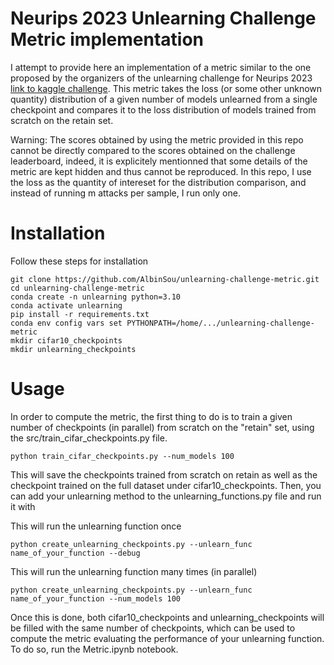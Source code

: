 # Neurips 2023 Unlearning Challenge Metric implementation

I attempt to provide here an implementation of a metric similar to the one proposed by the organizers of the unlearning challenge for Neurips 2023 [link to kaggle challenge](https://www.kaggle.com/competitions/neurips-2023-machine-unlearning/overview). This metric takes the loss (or some other unknown quantity) distribution of a given number of models unlearned from a single checkpoint and compares it to the loss distribution of models trained from scratch on the retain set.

Warning: The scores obtained by using the metric provided in this repo cannot be directly compared to the scores obtained on the challenge leaderboard, indeed, it is explicitely mentionned that some details of the metric are kept hidden and thus cannot be reproduced. In this repo, I use the loss as the quantity of intereset for the distribution comparison, and instead of running m attacks per sample, I run only one.

# Installation

Follow these steps for installation

```
git clone https://github.com/AlbinSou/unlearning-challenge-metric.git
cd unlearning-challenge-metric
conda create -n unlearning python=3.10
conda activate unlearning
pip install -r requirements.txt
conda env config vars set PYTHONPATH=/home/.../unlearning-challenge-metric
mkdir cifar10_checkpoints
mkdir unlearning_checkpoints
```

# Usage

In order to compute the metric, the first thing to do is to train a given number of checkpoints (in parallel) from scratch on the "retain" set, using the src/train_cifar_checkpoints.py file.
```
python train_cifar_checkpoints.py --num_models 100
```

This will save the checkpoints trained from scratch on retain as well as the checkpoint trained on the full dataset under cifar10_checkpoints. Then, you can add your unlearning method to the unlearning_functions.py file and run it with


This will run the unlearning function once
```
python create_unlearning_checkpoints.py --unlearn_func name_of_your_function --debug
```

This will run the unlearning function many times (in parallel)
```
python create_unlearning_checkpoints.py --unlearn_func name_of_your_function --num_models 100
```

Once this is done, both cifar10_checkpoints and unlearning_checkpoints will be filled with the same number of checkpoints, which can be used to compute the metric evaluating the performance of your unlearning function. To do so, run the Metric.ipynb notebook.


